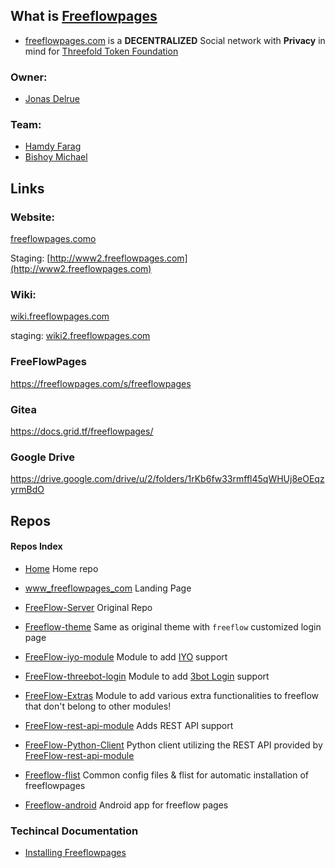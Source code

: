 ## What is [Freeflowpages](http://freeflowpages.com)

- [freeflowpages.com](https://freeflowpages.com/) is a **DECENTRALIZED** Social network with **Privacy** in mind for [Threefold Token Foundation](https://www.threefold.io/)

### Owner: 
* [Jonas Delrue](https://www.linkedin.com/in/jonas-delrue/)

### Team:
* [Hamdy Farag](https://www.linkedin.com/in/hamdy/)
* [Bishoy Michael](https://www.linkedin.com/in/bishoy-michael/)

## Links

### Website:

[freeflowpages.como](http://freeflowpages.com)

Staging: [http://www2.freeflowpages.com](http://www2.freeflowpages.com)

### Wiki:

[wiki.freeflowpages.com](http://wiki.freeflowpages.com/)

staging: [wiki2.freeflowpages.com](http://wiki2.freeflowpages.com)

### FreeFlowPages
https://freeflowpages.com/s/freeflowpages

### Gitea
https://docs.grid.tf/freeflowpages/

### Google Drive
https://drive.google.com/drive/u/2/folders/1rKb6fw33rmffl45qWHUj8eOEqzyrmBdO

## Repos

#### Repos Index

- [Home](https://github.com/freeflowpages/home) Home repo
- [www_freeflowpages_com](https://github.com/freeflowpages/www_freeflowpages_com) Landing Page
- [FreeFlow-Server](https://github.com/freeflowpages/freeflow-server) Original Repo
- [Freeflow-theme](https://github.com/freeflowpages/freeflow-theme) Same as original theme with `freeflow` customized login page
- [FreeFlow-iyo-module](https://github.com/freeflowpages/freeflow-iyo-module) Module to add [IYO](https://itsyou.online) support
- [FreeFlow-threebot-login](https://github.com/freeflowpages/freeflow-threebot-login) Module to add [3bot Login](http://3botlogin.jimber.org) support
- [FreeFlow-Extras](https://github.com/freeflowpages/freeflow-extras) Module to add various extra functionalities to freeflow that don't belong to other modules!

- [FreeFlow-rest-api-module](https://github.com/freeflowpages/freeflow-rest-api-module) Adds REST API support
- [FreeFlow-Python-Client](https://github.com/freeflowpages/freeflow-python-client) Python client utilizing the REST API provided by [FreeFlow-rest-api-module](https://github.com/freeflowpages/freeflow-rest-api-module)
- [Freeflow-flist](https://github.com/freeflowpages/freeflow-flist) Common config files & flist for automatic installation of freeflowpages
- [Freeflow-android](https://github.com/freeflowpages/freeflow-android) Android app for freeflow pages

### Techincal Documentation

- [Installing Freeflowpages](./Install.md)
